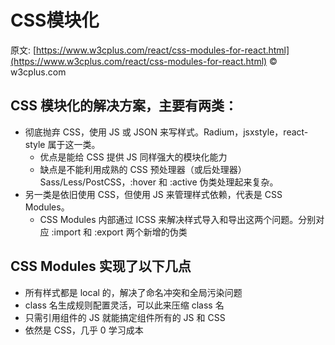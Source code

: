 # CSS模块化

原文: [https://www.w3cplus.com/react/css-modules-for-react.html](https://www.w3cplus.com/react/css-modules-for-react.html) © w3cplus.com

## CSS 模块化的解决方案，主要有两类：

* 彻底抛弃 CSS，使用 JS 或 JSON 来写样式。Radium，jsxstyle，react-style 属于这一类。
  * 优点是能给 CSS 提供 JS 同样强大的模块化能力
  * 缺点是不能利用成熟的 CSS 预处理器（或后处理器） Sass/Less/PostCSS，:hover 和 :active 伪类处理起来复杂。
* 另一类是依旧使用 CSS，但使用 JS 来管理样式依赖，代表是 CSS Modules。
  * CSS Modules 内部通过 ICSS 来解决样式导入和导出这两个问题。分别对应 :import 和 :export 两个新增的伪类

## CSS Modules 实现了以下几点

* 所有样式都是 local 的，解决了命名冲突和全局污染问题
* class 名生成规则配置灵活，可以此来压缩 class 名
* 只需引用组件的 JS 就能搞定组件所有的 JS 和 CSS
* 依然是 CSS，几乎 0 学习成本


